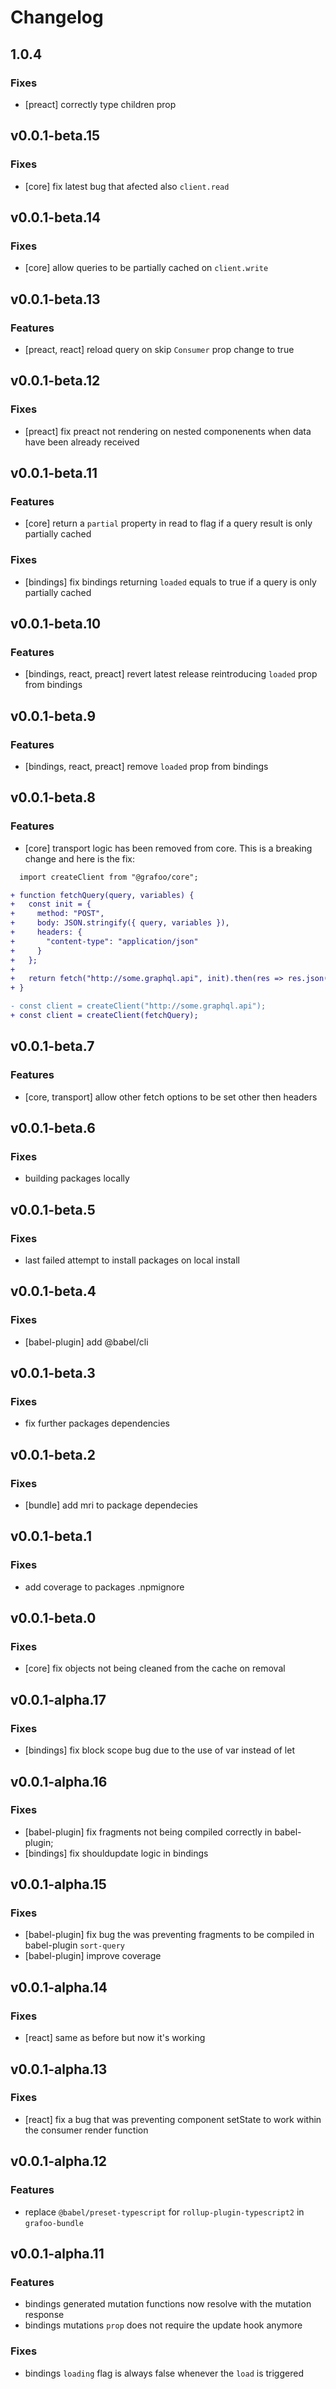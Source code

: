 # Changelog

## 1.0.4

### Fixes

- [preact] correctly type children prop

## v0.0.1-beta.15

### Fixes

- [core] fix latest bug that afected also `client.read`

## v0.0.1-beta.14

### Fixes

- [core] allow queries to be partially cached on `client.write`

## v0.0.1-beta.13

### Features

- [preact, react] reload query on skip `Consumer` prop change to true

## v0.0.1-beta.12

### Fixes

- [preact] fix preact not rendering on nested componenents when data have been already received

## v0.0.1-beta.11

### Features

- [core] return a `partial` property in read to flag if a query result is only partially cached

### Fixes

- [bindings] fix bindings returning `loaded` equals to true if a query is only partially cached

## v0.0.1-beta.10

### Features

- [bindings, react, preact] revert latest release reintroducing `loaded` prop from bindings

## v0.0.1-beta.9

### Features

- [bindings, react, preact] remove `loaded` prop from bindings

## v0.0.1-beta.8

### Features

- [core] transport logic has been removed from core. This is a breaking change and here is the fix:

```diff
  import createClient from "@grafoo/core";

+ function fetchQuery(query, variables) {
+   const init = {
+     method: "POST",
+     body: JSON.stringify({ query, variables }),
+     headers: {
+       "content-type": "application/json"
+     }
+   };
+
+   return fetch("http://some.graphql.api", init).then(res => res.json());
+ }

- const client = createClient("http://some.graphql.api");
+ const client = createClient(fetchQuery);
```

## v0.0.1-beta.7

### Features

- [core, transport] allow other fetch options to be set other then headers

## v0.0.1-beta.6

### Fixes

- building packages locally

## v0.0.1-beta.5

### Fixes

- last failed attempt to install packages on local install

## v0.0.1-beta.4

### Fixes

- [babel-plugin] add @babel/cli

## v0.0.1-beta.3

### Fixes

- fix further packages dependencies

## v0.0.1-beta.2

### Fixes

- [bundle] add mri to package dependecies

## v0.0.1-beta.1

### Fixes

- add coverage to packages .npmignore

## v0.0.1-beta.0

### Fixes

- [core] fix objects not being cleaned from the cache on removal

## v0.0.1-alpha.17

### Fixes

- [bindings] fix block scope bug due to the use of var instead of let

## v0.0.1-alpha.16

### Fixes

- [babel-plugin] fix fragments not being compiled correctly in babel-plugin;
- [bindings] fix shouldupdate logic in bindings

## v0.0.1-alpha.15

### Fixes

- [babel-plugin] fix bug the was preventing fragments to be compiled in babel-plugin `sort-query`
- [babel-plugin] improve coverage

## v0.0.1-alpha.14

### Fixes

- [react] same as before but now it's working

## v0.0.1-alpha.13

### Fixes

- [react] fix a bug that was preventing component setState to work within the consumer render function

## v0.0.1-alpha.12

### Features

- replace `@babel/preset-typescript` for `rollup-plugin-typescript2` in `grafoo-bundle`

## v0.0.1-alpha.11

### Features

- bindings generated mutation functions now resolve with the mutation response
- bindings mutations `prop` does not require the update hook anymore

### Fixes

- bindings `loading` flag is always false whenever the `load` is triggered

